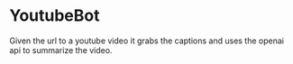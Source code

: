 # YoutubeBot
Given the url to a youtube video it grabs the captions and uses the openai api to summarize the video.
